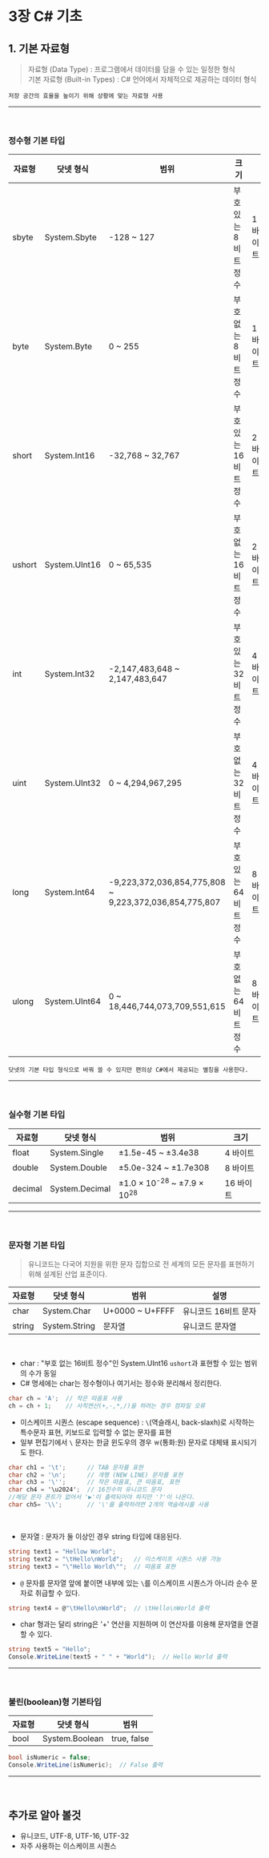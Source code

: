 # 3장 C# 기초
## 1. 기본 자료형
> 자료형 (Data Type) : 프로그램에서 데이터를 담을 수 있는 일정한 형식    
> 기본 자료형 (Built-in Types) : C# 언어에서 자체적으로 제공하는 데이터 형식
```
저장 공간의 효율을 높이기 위해 상황에 맞는 자료형 사용
```
****
<br>

### 정수형 기본 타입
|자료형|닷넷 형식|범위|크기||
|---|---|---|---|---|
|sbyte|System.Sbyte|-128 ~ 127|부호 있는 8비트 정수|1 바이트|
|byte|System.Byte|0 ~ 255|부호 없는 8비트 정수|1 바이트|
|short|System.Int16|-32,768 ~ 32,767|부호 있는 16비트 정수|2 바이트|
|ushort|System.UInt16|0 ~ 65,535|부호 없는 16비트 정수|2 바이트|
|int|System.Int32|-2,147,483,648 ~ 2,147,483,647|부호 있는 32비트 정수|4 바이트|
|uint|System.UInt32|0 ~ 4,294,967,295|부호 없는 32비트 정수|4 바이트|
|long|System.Int64|-9,223,372,036,854,775,808 ~ 9,223,372,036,854,775,807|부호 있는 64비트 정수|8 바이트|
|ulong|System.UInt64|0 ~ 18,446,744,073,709,551,615|부호 없는 64비트 정수|8 바이트|

```
닷넷의 기본 타입 형식으로 바꿔 쓸 수 있지만 편의상 C#에서 제공되는 별칭을 사용한다.
```
****
<br>

### 실수형 기본 타입
|자료형|닷넷 형식|범위|크기|
|---|---|---|---|
|float|System.Single|±1.5e-45 ~ ±3.4e38|4 바이트|
|double|System.Double|±5.0e-324 ~ ±1.7e308|8 바이트|
|decimal|System.Decimal|±1.0 × 10<sup>-28</sup> ~ ±7.9 × 10<sup>28</sup>|16 바이트|

****
<br>

### 문자형 기본 타입
> 유니코드는 다국어 지원을 위한 문자 집합으로 전 세계의 모든 문자를 표현하기 위해 설계된 산업 표준이다.

|자료형|닷넷 형식|범위|설명|
|---|---|---|---|
|char|System.Char|U+0000 ~ U+FFFF|유니코드 16비트 문자|
|string|System.String|문자열|유니코드 문자열|
<br>

- char : "부호 없는 16비트 정수"인 System.UInt16 `ushort`과 표현할 수 있는 범위의 수가 동일
- C# 명세에는 char는 정수형이나 여기서는 정수와 분리해서 정리한다.
```csharp
char ch = 'A';  // 작은 따옴표 사용
ch = ch + 1;    // 사칙연산(+,-,*,/)을 하려는 경우 컴파일 오류
```
- 이스케이프 시퀀스 (escape sequence) : `\`(역슬래시, back-slaxh)로 시작하는 특수문자 표현, 키보드로 입력할 수 없는 문자를 표현
- 일부 편집기에서 `\` 문자는 한글 윈도우의 경우 `￦`(통화:원) 문자로 대체돼 표시되기도 한다.
```csharp
char ch1 = '\t';      // TAB 문자를 표현
char ch2 = '\n';      // 개행 (NEW LINE) 문자를 표현
char ch3 = '\'';      // 작은 따옴표, 큰 따옴표, 표현
char ch4 = '\u2024';  // 16진수의 유니코드 문자
//해당 문자 폰트가 없어서 '▶'이 출력되어야 하지만 '?'이 나온다.
char ch5= '\\';       // '\'를 출력하려면 2개의 역슬래시를 사용
```
<br>

- 문자열 : 문자가 둘 이상인 경우 string 타입에 대응된다.
```csharp
string text1 = "Hellow World";
string text2 = "\tHello\nWorld";   // 이스케이프 시퀀스 사용 가능
string text3 = "\"Hello World\"";  // 따옴표 표현
```
- `@` 문자를 문자열 앞에 붙이면 내부에 있는 `\`를 이스케이프 시퀀스가 아니라 순수 문자로 취급할 수 있다.
```csharp
string text4 = @"\tHello\nWorld";  // \tHello\nWorld 출력
```
- char 형과는 달리 string은 '+' 연산을 지원하며 이 연산자를 이용해 문자열을 연결할 수 있다.
```csharp
string text5 = "Hello";
Console.WriteLine(text5 + " " + "World");  // Hello World 출력
```
****
<br>

### 불린(boolean)형 기본타입
|자료형|닷넷 형식|범위|
|---|---|---|
|bool|System.Boolean|true, false|

```csharp
bool isNumeric = false;
Console.WriteLine(isNumeric);  // False 출력
```

****
<br>

## 추가로 알아 볼것
- 유니코드, UTF-8, UTF-16, UTF-32
- 자주 사용하는 이스케이프 시퀀스
